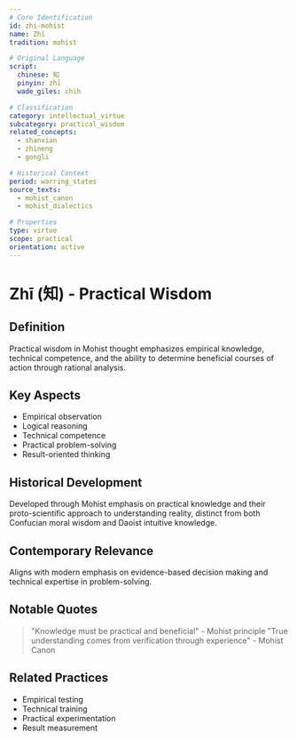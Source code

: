 ```yaml
---
# Core Identification
id: zhi-mohist
name: Zhī
tradition: mohist

# Original Language
script:
  chinese: 知
  pinyin: zhī
  wade_giles: chih

# Classification
category: intellectual_virtue
subcategory: practical_wisdom
related_concepts:
  - shanxian
  - zhineng
  - gongli

# Historical Context
period: warring_states
source_texts:
  - mohist_canon
  - mohist_dialectics

# Properties
type: virtue
scope: practical
orientation: active
---
```


# Zhī (知) - Practical Wisdom

## Definition
Practical wisdom in Mohist thought emphasizes empirical knowledge, technical competence, and the ability to determine beneficial courses of action through rational analysis.

## Key Aspects
- Empirical observation
- Logical reasoning
- Technical competence
- Practical problem-solving
- Result-oriented thinking

## Historical Development
Developed through Mohist emphasis on practical knowledge and their proto-scientific approach to understanding reality, distinct from both Confucian moral wisdom and Daoist intuitive knowledge.

## Contemporary Relevance
Aligns with modern emphasis on evidence-based decision making and technical expertise in problem-solving.

## Notable Quotes
> "Knowledge must be practical and beneficial" - Mohist principle
> "True understanding comes from verification through experience" - Mohist Canon

## Related Practices
- Empirical testing
- Technical training
- Practical experimentation
- Result measurement
